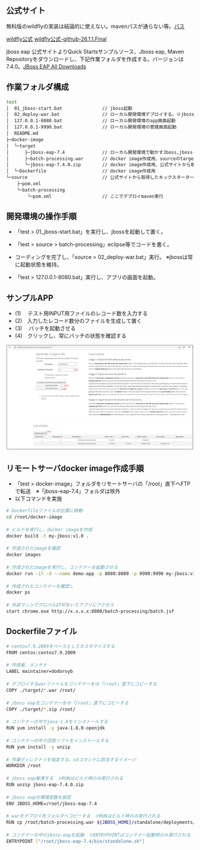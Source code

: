## 公式サイト

無料版のwildflyの実装は結論的に使えない。mavenパスが通らない等。[パス](https://repository.jboss.org/nexus/content/groups/public/org/wildfly/quickstarts/wildfly-quickstart-parent/2/wildfly-quickstart-parent-2.pom)

[wildfly公式](https://www.wildfly.org/downloads/)
[wildfly公式-github-26.1.1.Final](https://github.com/wildfly/quickstart/tree/26.1.1.Final)



jboss eap 公式サイトよりQuick Startsサンプルソース、Jboss eap, Maven Repositoryをダウンロードし、下記作業フォルダを作成する。バージョンは7.4.0。[JBoss EAP All Downloads](https://developers.redhat.com/products/eap/download?extIdCarryOver=true&sc_cid=701f2000001OH7JAAW)



## 作業フォルダ構成

```sh
test
│  01_jboss-start.bat				// jboss起動
│  02_deploy-war.bat				// ローカル開発環境デプロイする。※jboss起動状態の前提で実行する
│  127.0.0.1-8080.bat				// ローカル開発環境のapp画面起動
│  127.0.0.1-9990.bat				// ローカル開発環境の管理画面起動
│  README.md
├─docker-image
│  └─target
│      ├─jboss-eap-7.4				// ローカル開発環境で動かすJboss,jboss-eap-7.4.0.zipを解凍して取得
│      ├─batch-processing.war		// docker image作成用、sourceのtargetから取得
│      └─jboss-eap-7.4.0.zip		// docker image作成用、公式サイトから取得
│  └─Dockerfile						// docker image作成用
└─source							// 公式サイトから取得したキックスターターサンプルコード（JBatchのみ）
    ├─pom.xml						
    └─batch-processing
        └─pom.xml					// ここでデプロイmaven実行
```



## 開発環境の操作手順 

- 「test > 01_jboss-start.bat」を実行し、jbossを起動して置く。

- 「test > source > batch-processing」eclipse等でコードを書く。

-  コーディングを完了し、「source > 02_deploy-war.bat」実行。 ※jbossは常に起動状態を維持。

- 「test > 127.0.0.1-8080.bat」実行し、アプリの画面を起動。

  

## サンプルAPP 

- (1) 　テスト用INPUT用ファイルのレコード数を入力する
- (2)　入力したレコード数分のファイルを生成して置く
- (3) 　バッチを起動させる
- (4)　クリックし、常にバッチの状態を確認する

<img src=".github-images/image-20220603114240052.png" alt="image-20220603114240052" style="zoom:50%;" />



## リモートサーバdocker image作成手順

- 「test > docker-image」フォルダをリモートサーバの「/root」直下へFTPで転送　※「jboss-eap-7.4」フォルダは除外
- 以下コマンドを実施

```sh
# Dockerfileファイルの位置に移動
cd /root/docker-image

# ビルドを実行し、docker imageを作成
docker build -t my-jboss:v1.0 .

# 作成されたimageを確認
docker images

# 作成されたimageを実行し、コンテナーを起動させる
docker run -it -d --name demo-app -p 8080:8080 -p 9990:9990 my-jboss:v1.0 

# 作成されたコンテナーを確認し
docker ps

# 外部マシンでグロバルIP叩をいてアプリにアクセス
start chrome.exe http://x.x.x.x:8080/batch-processing/batch.jsf
```



## Dockerfileファイル

```sh
# centos7.9.2009をベースとしてカスタマイズする
FROM centos:centos7.9.2009

# 作成者、メンテナ
LABEL maintainer=dodoroyb

# デプロイするwarファイルをコンテナーをの「/root」直下にコピーする
COPY ./target/*.war /root/

# jboss eapをコンテナーをの「/root」直下にコピーする
COPY ./target/*.zip /root/

# コンテナーの中でjava-1.8をインストールする
RUN yum install -y java-1.8.0-openjdk

# コンテナーの中で回答ソフトをインストールする
RUN yum install -y unzip

# 作業ディレクトリを指定する、cdコマンドに該当するイメージ
WORKDIR /root

# jboss eap解凍する　※RUNはビルド時のみ実行される
RUN unzip jboss-eap-7.4.0.zip

# jboss eapの環境変数を設定
ENV JBOSS_HOME=/root/jboss-eap-7.4

# warをデプロイ先フォルダへコピーする　※RUNはビルド時のみ実行される
RUN cp /root/batch-processing.war ${JBOSS_HOME}/standalone/deployments/

# コンテナーの中のjboss-eapを起動　※ENTRYPOINTはコンテナー起動時のみ実行される
ENTRYPOINT ["/root/jboss-eap-7.4/bin/standalone.sh"]
```

